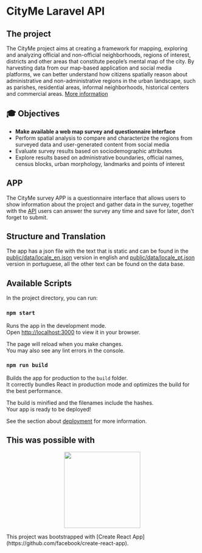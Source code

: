 # CityMe Laravel API

## The project

The CityMe project aims at creating a framework for mapping, exploring and analyzing official and non-official neighborhoods, regions of interest, districts and other areas that constitute people’s mental map of the city. By harvesting data from our map-based application and social media platforms, we can better understand how citizens spatially reason about administrative and non-administrative regions in the urban landscape, such as parishes, residential areas, informal neighborhoods, historical centers and commercial areas.
[More information](https://github.com/CityMe-project/cityme)

## 🎓 Objectives

- **Make available a web map survey and questionnaire interface**
- Perform spatial analysis to compare and characterize the regions from surveyed data and user-generated content from social media
- Evaluate survey results based on sociodemographic attributes
- Explore results based on administrative boundaries, official names, census blocks, urban morphology, landmarks and points of interest

## APP

The CityMe survey APP is a questionnaire interface that allows users to show information about the project and gather data in the survey, together with the [API](https://github.com/CityMe-project/CityMe-API) users can answer the survey any time and save for later, don't forget to submit.

## Structure and Translation

The app has a json file with the text that is static and can be found in the [public/data/locale_en.json](https://github.com/CityMe-project/CityMe-API) version in english and [public/data/locale_pt.json](https://github.com/CityMe-project/CityMe-API) version in portuguese, all the other text can be found on the data base.


## Available Scripts

In the project directory, you can run:

### `npm start`

Runs the app in the development mode.\
Open [http://localhost:3000](http://localhost:3000) to view it in your browser.

The page will reload when you make changes.\
You may also see any lint errors in the console.

### `npm run build`

Builds the app for production to the `build` folder.\
It correctly bundles React in production mode and optimizes the build for the best performance.

The build is minified and the filenames include the hashes.\
Your app is ready to be deployed!

See the section about [deployment](https://facebook.github.io/create-react-app/docs/deployment) for more information.



## This was possible with 
<p align="center"><a href="https://github.com/facebook/create-react-app" target="_blank"><img src="https://create-react-app.dev/img/logo.svg" width="200"></a></p>
This project was bootstrapped with [Create React App](https://github.com/facebook/create-react-app).
</p>